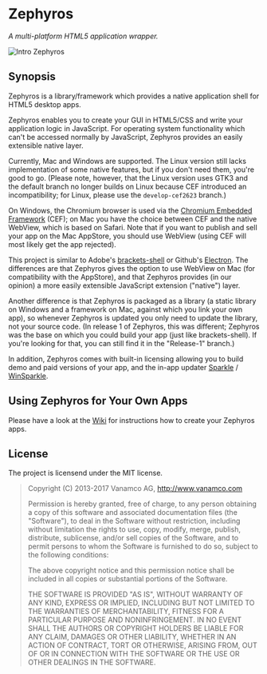 
Zephyros
========

*A multi-platform HTML5 application wrapper.*


![Intro Zephyros](http://s29.postimg.org/ax53mwrmv/Newsletter_open_source.png)


## Synopsis

Zephyros is a library/framework which provides a native application shell for HTML5 desktop apps.

Zephyros enables you to create your GUI in HTML5/CSS and write your application logic in JavaScript. For operating system functionality which can't be accessed normally by JavaScript, Zephyros provides an easily extensible native layer.

Currently, Mac and Windows are supported. The Linux version still lacks implementation of some native features, but if you don't need them, you're good to go. (Please note, however, that the Linux version uses GTK3 and the default branch no longer builds on Linux because CEF introduced an incompatibility; for Linux, please use the ```develop-cef2623``` branch.)

On Windows, the Chromium browser is used via the [Chromium Embedded Framework](https://code.google.com/p/chromiumembedded/) (CEF); on Mac you have the choice between CEF and the native WebView, which is based on Safari. Note that if you want to publish and sell your app on the Mac AppStore, you should use WebView (using CEF will most likely get the app rejected). 

This project is similar to Adobe's [brackets-shell](https://github.com/adobe/brackets-shell) or Github's [Electron](https://electron.atom.io/). The differences are that Zephyros gives the option to use WebView on Mac (for compatibility with the AppStore), and that Zephyros provides (in our opinion) a more easily extensible JavaScript extension ("native") layer.

Another difference is that Zephyros is packaged as a library (a static library on Windows and a framework on Mac, against which you link your own app), so whenever Zephyros is updated you only need to update the library, not your source code.
(In release 1 of Zephyros, this was different; Zephyros was the base on which you could build your app (just like brackets-shell). If you're looking for that, you can still find it in the "Release-1" branch.)

In addition, Zephyros comes with built-in licensing allowing you to build demo and paid versions of your app, and the in-app updater [Sparkle](http://sparkle-project.org/) / [WinSparkle](http://winsparkle.org/).

## Using Zephyros for Your Own Apps

Please have a look at the [Wiki](https://github.com/vnmc/zephyros/wiki) for instructions how to create your Zephyros apps.

## License

The project is licensend under the MIT license.

> Copyright (C) 2013-2017 Vanamco AG, http://www.vanamco.com
>
> Permission is hereby granted, free of charge, to any person obtaining a copy of this software and associated documentation files (the "Software"), to deal in the Software without restriction, including without limitation the rights to use, copy, modify, merge, publish, distribute, sublicense, and/or sell copies of the Software, and to permit persons to whom the Software is furnished to do so, subject to the following conditions:
>
> The above copyright notice and this permission notice shall be included in all copies or substantial portions of the Software.
>
> THE SOFTWARE IS PROVIDED "AS IS", WITHOUT WARRANTY OF ANY KIND, EXPRESS OR IMPLIED, INCLUDING BUT NOT LIMITED TO THE WARRANTIES OF MERCHANTABILITY, FITNESS FOR A PARTICULAR PURPOSE AND NONINFRINGEMENT. IN NO EVENT SHALL THE AUTHORS OR COPYRIGHT HOLDERS BE LIABLE FOR ANY CLAIM, DAMAGES OR OTHER LIABILITY, WHETHER IN AN ACTION OF CONTRACT, TORT OR OTHERWISE, ARISING FROM, OUT OF OR IN CONNECTION WITH THE SOFTWARE OR THE USE OR OTHER DEALINGS IN THE SOFTWARE.
